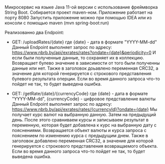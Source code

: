 Микросервис на языке Java 11-ой версии c использование фреймворка String Boot. Собирается проект maven-ном.
Приложение работает на порту 8080
Запустить приложение можно при помощью IDEA или из консоли с помощью maven (mvn spring-boot:run)


Реализованно два Endpoint:

- GET: /uploadRates/{date} где {date} - дата в формате "YYYY-MM-dd"
Данный Endpoint выполняет запрос по адресу: https://www.nbrb.by/api/exrates/rates?ondate={date}&periodicity=0
И если были полученные данные, то сохраняет их в коллекцию.
Возвращает булево значение в зависимости от того были полученны данные или нет. Также в заголовок доьавлено переменная
CRC32, а значение для которой генерируется с строкового представления булевого результата оперции.
Если во время данного запроса что-то пойдет не так, то будет выведена ошибка.

  
- GET: /getRate/{date}/{currencyCode} где {date} - дата в формате "YYYY-MM-dd", {currencyCode} - цифровое представление валюты
Данный Endpoint выполняет запрос по адресу: https://www.nbrb.by/api/exrates/rates/{currencyId}?ondate={date}
Мы получает курс валют на выбранную данную. Затем на предыдущий день.
После этого сравниваем курсы и записываем результат в переменную, которая будет добавлена к курс на выбранную дату с пояснениями.
Возвращается объект валюты и курса запроса с пояснением по изменению курса с предыдущим днем.
Также в заголовок добавлено переменная CRC32, а значение для которой генерируется с строкового представления
возвращаемого объекта.
Если во время данного запроса что-то пойдет не так, то будет выведена ошибка.


